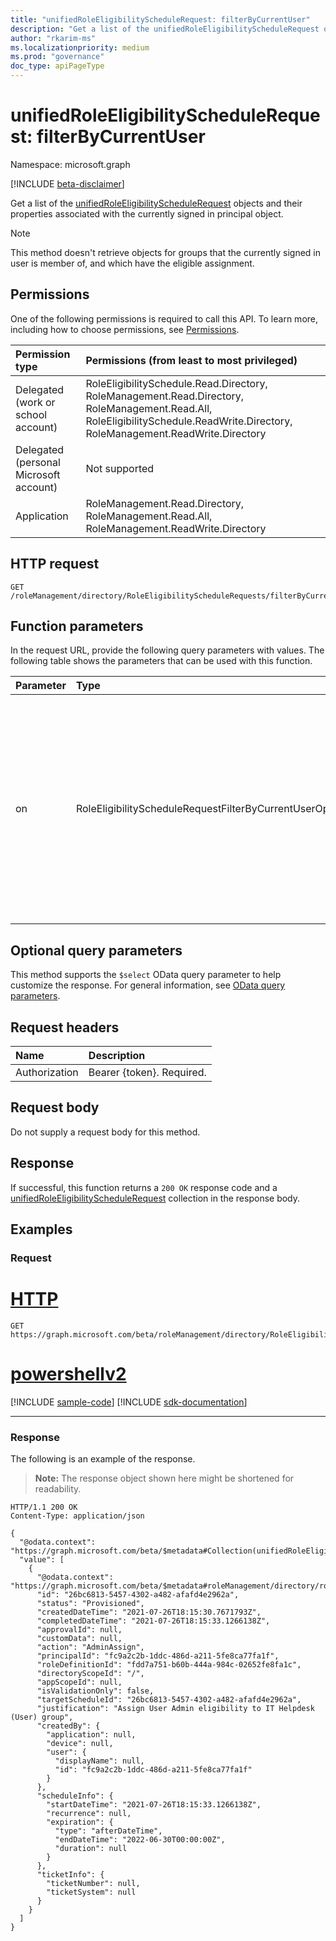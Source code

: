 ```yaml
---
title: "unifiedRoleEligibilityScheduleRequest: filterByCurrentUser"
description: "Get a list of the unifiedRoleEligibilityScheduleRequest objects and their properties filtered by a particular user principal"
author: "rkarim-ms"
ms.localizationpriority: medium
ms.prod: "governance"
doc_type: apiPageType
---
```


# unifiedRoleEligibilityScheduleRequest: filterByCurrentUser
Namespace: microsoft.graph

[!INCLUDE [beta-disclaimer](../../includes/beta-disclaimer.md)]

Get a list of the [unifiedRoleEligibilityScheduleRequest](../resources/unifiedRoleEligibilityScheduleRequest.md) objects and their properties associated with the currently signed in principal object. 

> [!NOTE]
> This method doesn't retrieve objects for groups that the currently signed in user is member of, and which have the eligible assignment.

## Permissions
One of the following permissions is required to call this API. To learn more, including how to choose permissions, see [Permissions](/graph/permissions-reference).

|Permission type|Permissions (from least to most privileged)|
|:---|:---|
|Delegated (work or school account)|RoleEligibilitySchedule.Read.Directory, RoleManagement.Read.Directory, RoleManagement.Read.All, RoleEligibilitySchedule.ReadWrite.Directory, RoleManagement.ReadWrite.Directory	|
|Delegated (personal Microsoft account)|Not supported|
|Application|RoleManagement.Read.Directory, RoleManagement.Read.All, RoleManagement.ReadWrite.Directory |

## HTTP request

<!-- {
  "blockType": "ignored"
}
-->
``` http
GET /roleManagement/directory/RoleEligibilityScheduleRequests/filterByCurrentUser(on='principal')
```

## Function parameters
In the request URL, provide the following query parameters with values.
The following table shows the parameters that can be used with this function.

|Parameter|Type|Description|
|:---|:---|:---|
|on|RoleEligibilityScheduleRequestFilterByCurrentUserOptions|Filter to query objects for which the current user is the principal. Allowed value is `principal`. Required. Doesn't retrieve assignments for groups that this user is a member of.|


## Optional query parameters
This method supports the `$select` OData query parameter to help customize the response. For general information, see [OData query parameters](/graph/query-parameters).


## Request headers
|Name|Description|
|:---|:---|
|Authorization|Bearer {token}. Required.|

## Request body
Do not supply a request body for this method.

## Response

If successful, this function returns a `200 OK` response code and a [unifiedRoleEligibilityScheduleRequest](../resources/unifiedRoleEligibilityScheduleRequest.md) collection in the response body.

## Examples

### Request

# [HTTP](#tab/http)
<!-- {
  "blockType": "request",
  "name": "unifiedRoleEligibilityScheduleRequest_filterbycurrentuser"
}
-->
``` http
GET https://graph.microsoft.com/beta/roleManagement/directory/RoleEligibilityScheduleRequests/filterByCurrentUser(on='principal')
```

# [powershellv2](#tab/powershellv2)
[!INCLUDE [sample-code](../includes/snippets/powershellv2/unifiedroleeligibilityschedulerequest-filterbycurrentuser-powershellv2-snippets.md)]
[!INCLUDE [sdk-documentation](../includes/snippets/snippets-sdk-documentation-link.md)]

---

### Response

The following is an example of the response.
>**Note:** The response object shown here might be shortened for readability.
<!-- {
  "blockType": "response",
  "truncated": true,
  "@odata.type": "Collection(microsoft.graph.unifiedRoleEligibilityScheduleRequest)"
}
-->
``` http
HTTP/1.1 200 OK
Content-Type: application/json

{
  "@odata.context": "https://graph.microsoft.com/beta/$metadata#Collection(unifiedRoleEligibilityScheduleRequest)",
  "value": [
    {
      "@odata.context": "https://graph.microsoft.com/beta/$metadata#roleManagement/directory/roleEligibilityScheduleRequests/$entity",
      "id": "26bc6813-5457-4302-a482-afafd4e2962a",
      "status": "Provisioned",
      "createdDateTime": "2021-07-26T18:15:30.7671793Z",
      "completedDateTime": "2021-07-26T18:15:33.1266138Z",
      "approvalId": null,
      "customData": null,
      "action": "AdminAssign",
      "principalId": "fc9a2c2b-1ddc-486d-a211-5fe8ca77fa1f",
      "roleDefinitionId": "fdd7a751-b60b-444a-984c-02652fe8fa1c",
      "directoryScopeId": "/",
      "appScopeId": null,
      "isValidationOnly": false,
      "targetScheduleId": "26bc6813-5457-4302-a482-afafd4e2962a",
      "justification": "Assign User Admin eligibility to IT Helpdesk (User) group",
      "createdBy": {
        "application": null,
        "device": null,
        "user": {
          "displayName": null,
          "id": "fc9a2c2b-1ddc-486d-a211-5fe8ca77fa1f"
        }
      },
      "scheduleInfo": {
        "startDateTime": "2021-07-26T18:15:33.1266138Z",
        "recurrence": null,
        "expiration": {
          "type": "afterDateTime",
          "endDateTime": "2022-06-30T00:00:00Z",
          "duration": null
        }
      },
      "ticketInfo": {
        "ticketNumber": null,
        "ticketSystem": null
      }
    }
  ]
}
```

